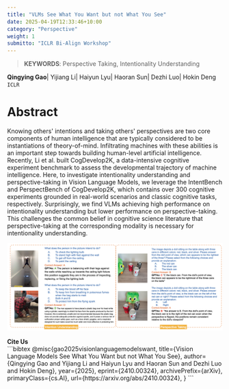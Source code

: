 ```yaml
---
title: "VLMs See What You Want but not What You See"
date: 2025-04-19T12:33:46+10:00
category: "Perspective"
weight: 1
submitto: "ICLR Bi-Align Workshop"
---
```


> **KEYWORDS**: Perspective Taking, Intentionality Understanding

**Qingying Gao**| Yijiang Li|  Haiyun Lyu|  Haoran Sun|  Dezhi Luo|  Hokin Deng
`ICLR`

# Abstract
Knowing others' intentions and taking others' perspectives are two core components of human intelligence that are typically considered to be instantiations of theory-of-mind. Infiltrating machines with these abilities is an important step towards building human-level artificial intelligence. Recently, Li et al. built CogDevelop2K, a data-intensive cognitive experiment benchmark to assess the developmental trajectory of machine intelligence. Here, to investigate intentionality understanding and perspective-taking in Vision Language Models, we leverage the IntentBench and PerspectBench of CogDevelop2K, which contains over 300 cognitive experiments grounded in real-world scenarios and classic cognitive tasks, respectively. Surprisingly, we find VLMs achieving high performance on intentionality understanding but lower performance on perspective-taking. This challenges the common belief in cognitive science literature that perspective-taking at the corresponding modality is necessary for intentionality understanding.

![Examples and Model Performances in IntentBench(left) and PerspectBench(right)](/images/projects/vlmsee_case_all.png)


<summary><strong>Cite Us</strong></summary>
```bibtex
  @misc{gao2025visionlanguagemodelswant,
        title={Vision Language Models See What You Want but not What You See}, 
        author={Qingying Gao and Yijiang Li and Haiyun Lyu and Haoran Sun and Dezhi Luo and Hokin Deng},
        year={2025},
        eprint={2410.00324},
        archivePrefix={arXiv},
        primaryClass={cs.AI},
        url={https://arxiv.org/abs/2410.00324}, 
  }
```
